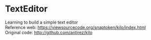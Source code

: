 # TextEditor
Learning to build a simple text editor  
Reference web: https://viewsourcecode.org/snaptoken/kilo/index.html  
Original code: http://github.com/antirez/kilo
